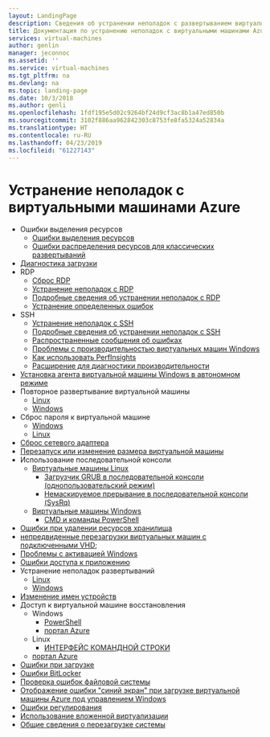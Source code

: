 ```yaml
---
layout: LandingPage
description: Сведения об устранении неполадок с развертыванием виртуальных машин.
title: Документация по устранению неполадок с виртуальными машинами Azure | Документация Майкрософт
services: virtual-machines
author: genlin
manager: jeconnoc
ms.assetid: ''
ms.service: virtual-machines
ms.tgt_pltfrm: na
ms.devlang: na
ms.topic: landing-page
ms.date: 10/3/2018
ms.author: genli
ms.openlocfilehash: 1fdf195e5d02c9264bf24d9cf3ac8b1a47ed850b
ms.sourcegitcommit: 3102f886aa962842303c8753fe8fa5324a52834a
ms.translationtype: HT
ms.contentlocale: ru-RU
ms.lasthandoff: 04/23/2019
ms.locfileid: "61227143"
---
```

# <a name="troubleshooting-azure-virtual-machines"></a>Устранение неполадок с виртуальными машинами Azure

- Ошибки выделения ресурсов
    - [Ошибки выделения ресурсов](allocation-failure.md)
    - [Ошибки распределения ресурсов для классических развертываний](allocation-failure-classic.md)
- [Диагностика загрузки](boot-diagnostics.md)
- RDP
    - [Сброс RDP](reset-rdp.md)
    - [Устранение неполадок с RDP](troubleshoot-rdp-connection.md)
    - [Подробные сведения об устранении неполадок с RDP](detailed-troubleshoot-rdp.md)
    - [Устранение определенных ошибок](troubleshoot-specific-rdp-errors.md)
- SSH 
    - [Устранение неполадок с SSH](troubleshoot-ssh-connection.md)
    - [Подробные сведения об устранении неполадок с SSH](detailed-troubleshoot-ssh-connection.md)
    - [Распространенные сообщения об ошибках](error-messages.md)
    - [Проблемы с производительностью виртуальных машин Windows](performance-diagnostics.md  )
    - [Как использовать PerfInsights](how-to-use-perfInsights.md)
    - [Расширение для диагностики производительности](performance-diagnostics-vm-extension.md)
- [Установка агента виртуальной машины Windows в автономном режиме](install-vm-agent-offline.md)
- Повторное развертывание виртуальной машины
    - [Linux](redeploy-to-new-node-linux.md)
    - [Windows](redeploy-to-new-node-windows.md)
- Сброс пароля к виртуальной машине
    - [Windows](reset-local-password-without-agent.md)
    - [Linux](reset-password.md)
- [Сброс сетевого адаптера](reset-network-interface.md)
- [Перезапуск или изменение размера виртуальной машины](restart-resize-error-troubleshooting.md)
- Использование последовательной консоли
    - [Виртуальные машины Linux](serial-console-linux.md)
        - [Загрузчик GRUB в последовательной консоли (однопользовательский режим)](serial-console-grub-single-user-mode.md)
        - [Немаскируемое прерывание в последовательной консоли (SysRq)](serial-console-nmi-sysrq.md)
    - [Виртуальные машины Windows](serial-console-windows.md)
        - [CMD и команды PowerShell](serial-console-cmd-ps-commands.md)
- [Ошибки при удалении ресурсов хранилища](storage-resource-deletion-errors.md      )
- [непредвиденные перезагрузки виртуальных машин с подключенными VHD](unexpected-reboots-attached-vhds.md);
- [Проблемы с активацией Windows](troubleshoot-activation-problems.md)
- [Ошибки доступа к приложению](troubleshoot-app-connection.md)
- Устранение неполадок развертываний
    - [Linux](troubleshoot-deploy-vm-linux.md)
    - [Windows](troubleshoot-deploy-vm-windows.md)
- [Изменение имен устройств](troubleshoot-device-names-problems.md)
- Доступ к виртуальной машине восстановления
    -  Windows
        - [PowerShell](troubleshoot-recovery-disks-windows.md)
        - [портал Azure](troubleshoot-recovery-disks-portal-windows.md)
    - Linux
        - [ИНТЕРФЕЙС КОМАНДНОЙ СТРОКИ](troubleshoot-recovery-disks-linux.md)
    - [портал Azure](troubleshoot-recovery-disks-portal-linux.md)
- [Ошибки при загрузке](boot-error-troubleshoot.md)
- [Ошибки BitLocker](troubleshoot-bitlocker-boot-error.md)
- [Проверка ошибок файловой системы](troubleshoot-check-disk-boot-error.md)
- [Отображение ошибки "синий экран" при загрузке виртуальной машины Azure под управлением Windows](troubleshoot-common-blue-screen-error.md)
- [Ошибки регулирования](troubleshooting-throttling-errors.md)
- [Использование вложенной виртуализации](troubleshoot-vm-by-use-nested-virtualization.md)
- [Общие сведения о перезагрузке системы](understand-vm-reboot.md)

